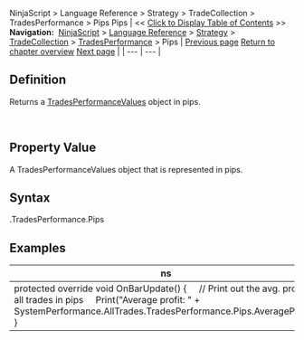 ﻿
NinjaScript > Language Reference > Strategy > TradeCollection > TradesPerformance > Pips
Pips
| << [Click to Display Table of Contents](pips.md) >> **Navigation:**     [NinjaScript](ninjascript-1.md) > [Language Reference](language_reference_wip-1.md) > [Strategy](strategy-1.md) > [TradeCollection](tradecollection-1.md) > [TradesPerformance](tradesperformance-1.md) > Pips | [Previous page](performancemetrics-1.md) [Return to chapter overview](tradesperformance-1.md) [Next page](points-1.md) |
| --- | --- |
## Definition
Returns a [TradesPerformanceValues](tradesperformancevalues-1.md) object in pips.  

 
## Property Value
A TradesPerformanceValues object that is represented in pips.
 
## Syntax
<TradeCollection>.TradesPerformance.Pips

## Examples
| ns |
| --- |
| protected override void OnBarUpdate() {      // Print out the avg. profit of all trades in pips      Print("Average profit: " + SystemPerformance.AllTrades.TradesPerformance.Pips.AverageProfit); } |

 
